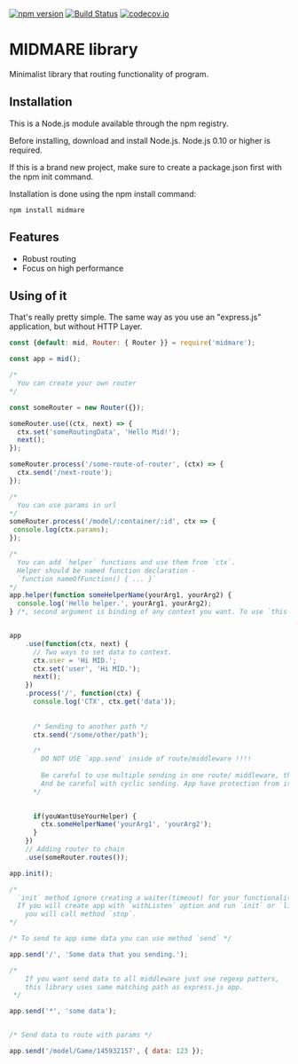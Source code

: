 [![npm version](https://badge.fury.io/js/midmare.svg)](https://www.npmjs.com/midmare)
[![Build Status](https://travis-ci.com/parimatchtech/midmare.svg?branch=master)](https://travis-ci.com/parimatchtech/midmare)
[![codecov.io](https://codecov.io/github/parimatchtech/midmare/coverage.svg?branch=master)](https://codecov.io/github/parimatchtech/midmare?branch=master)

# MIDMARE library

Minimalist library that routing functionality of program.

## Installation

This is a Node.js module available through the npm registry.

Before installing, download and install Node.js. Node.js 0.10 or higher is required.

If this is a brand new project, make sure to create a package.json first with the npm init command.

Installation is done using the npm install command:

```npm install midmare```

## Features

* Robust routing
* Focus on high performance

## Using of it

That's really pretty simple. The same way as you use an "express.js" application,
but without HTTP Layer.

```js
const {default: mid, Router: { Router }} = require('midmare');

const app = mid();

/*
  You can create your own router
*/

const someRouter = new Router({});

someRouter.use((ctx, next) => {
  ctx.set('someRoutingData', 'Hello Mid!');
  next();
});

someRouter.process('/some-route-of-router', (ctx) => {
  ctx.send('/next-route');
});

/*
  You can use params in url
*/
someRouter.process('/model/:container/:id', ctx => {
 console.log(ctx.params);
});

/* 
  You can add `helper` functions and use them from `ctx`.
  Helper should be named function declaration - 
  `function nameOfFunction() { ... }`
*/
app.helper(function someHelperName(yourArg1, yourArg2) {
  console.log('Hello helper.', yourArg1, yourArg2);
} /*, second argument is binding of any context you want. To use `this` in function. */);


app
    .use(function(ctx, next) {
      // Two ways to set data to context.
      ctx.user = 'Hi MID.';
      ctx.set('user', 'Hi MID.');
      next();
    })
    .process('/', function(ctx) {
      console.log('CTX', ctx.get('data'));
      
      
      /* Sending to another path */
      ctx.send('/some/other/path');

      /*
        DO NOT USE `app.send` inside of route/middleware !!!!
      
        Be careful to use multiple sending in one route/ middleware, that can overload your app.
        And be careful with cyclic sending. App have protection from it.
      */
      

      if(youWantUseYourHelper) {
        ctx.someHelperName('yourArg1', 'yourArg2');
      }
    })
    // Adding router to chain
    .use(someRouter.routes());

app.init();

/*
  `init` method ignore creating a waiter(timeout) for your functionality.
  If you will create app with `withListen` option and run `init` or `listen`, your application will not be closed until
    you will call method `stop`.
*/

/* To send to app some data you can use method `send` */

app.send('/', 'Some data that you sending.');

/* 
    If you want send data to all middleware just use regexp patters,
    this library uses same matching path as express.js app.
 */

app.send('*', 'some data');


/* Send data to route with params */

app.send('/model/Game/145932157', { data: 123 });
```

